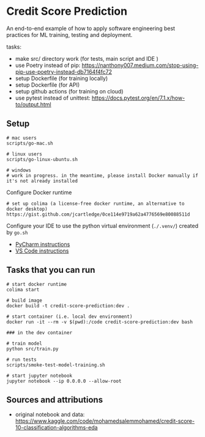 # Credit Score Prediction

An end-to-end example of how to apply software engineering best practices for ML training, testing and deployment.


tasks:
- make src/ directory work (for tests, main script and IDE )
- use Poetry instead of pip: https://nanthony007.medium.com/stop-using-pip-use-poetry-instead-db7164f4fc72
- setup Dockerfile (for training locally)
- setup Dockerfile (for API)
- setup github actions (for training on cloud)
- use pytest instead of unittest: https://docs.pytest.org/en/7.1.x/how-to/output.html

## Setup

```shell script
# mac users
scripts/go-mac.sh

# linux users
scripts/go-linux-ubuntu.sh

# windows
# work in progress. in the meantime, please install Docker manually if it's not already installed
```

Configure Docker runtime
```shell
# set up colima (a license-free docker runtime, an alternative to docker desktop)
https://gist.github.com/jcartledge/0ce114e9719a62a4776569e80088511d
```

Configure your IDE to use the python virtual environment (`./.venv/`) created by `go.sh` 
- [PyCharm instructions](https://www.jetbrains.com/help/pycharm/creating-virtual-environment.html#existing-environment)
- [VS Code instructions](https://code.visualstudio.com/docs/python/environments)

## Tasks that you can run

```shell script
# start docker runtime
colima start

# build image
docker build -t credit-score-prediction:dev .

# start container (i.e. local dev environment)
docker run -it --rm -v $(pwd):/code credit-score-prediction:dev bash

### in the dev container

# train model
python src/train.py 

# run tests
scripts/smoke-test-model-training.sh

# start jupyter notebook
jupyter notebook --ip 0.0.0.0 --allow-root
```

## Sources and attributions

- original notebook and data: https://www.kaggle.com/code/mohamedsalemmohamed/credit-score-10-classification-algorithms-eda